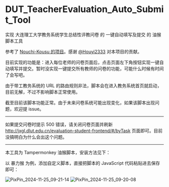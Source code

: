 # DUT_TeacherEvaluation_Auto_Submit_Tool
实现 大连理工大学教务系统学生总结性评教问卷 的 一键自动填写及提交 的 油猴脚本工具

参考了 [Nouchi-Kousu 的项目](https://github.com/Nouchi-Kousu/Dlut_auto-StudentSummativeEvaluation)。感谢 [@Houyi2333](https://github.com/Houyi2333) 对本项目的贡献。

目前实现的功能是：进入每位老师的问卷页面后，点击页面左下角按钮实现一键自动填写并提交。暂时没实现一键提交所有教师的问卷的功能，可能什么时候有时间了会写吧。

由于带工教务系统的 URL 的路由规则非法，脚本会在进入教务系统首页就启动，目前无解，不过不影响脚本正常使用。

截至目前该脚本功能正常。由于未来问卷系统可能出现变化，如果该脚本出现问题，欢迎提 issue。

---

如果提交问卷时提示 500 错误，请关闭问卷页面并刷新 http://jxgl.dlut.edu.cn/evaluation-student-frontend/#/byTask 页面即可。目前没搞明白为什么会出这个问题。

---

本工具为 Tampermonkey 油猴脚本，安装方法见下：

以 暴力猴 为例，添加自定义脚本，直接把脚本的 JavaScript 代码粘贴进去保存即可：

![PixPin_2024-11-25_09-21-14](./image/PixPin_2024-11-25_09-21-14.jpg)
![PixPin_2024-11-25_09-20-08](./image/PixPin_2024-11-25_09-20-08.jpg)
